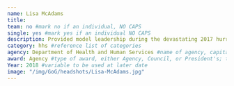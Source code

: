 ```yaml
---
name: Lisa McAdams
title:
team: no #mark no if an individual, NO CAPS
single: yes #mark yes if an individual NO CAPS
description: Provided model leadership during the devastating 2017 hurricane season. Her focus on strategy and detail to align federal agencies, local governments, communities, contractors, and healthcare providers resulted in a synchronized level of effort rarely seen in the chaos following national disasters. Her leadership provided access to thousands of life saving interventions for acute and emergency care.
category: hhs #reference list of categories
agency: Department of Health and Human Services #name of agency, capitalize first letter of each name
award: Agency #type of award, either Agency, Council, or President's; this is case sensitive so make sure to match the options listed exactly. This section generates the format of the card
Year: 2018 #variable to be used at later date
image: "/img/GoG/headshots/Lisa-McAdams.jpg"
---
```

